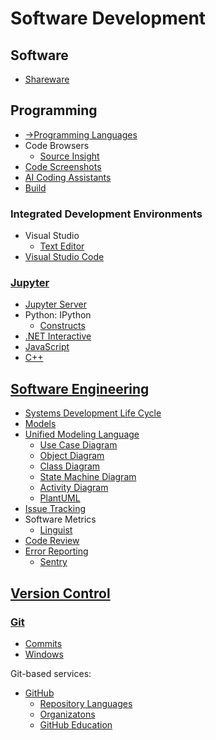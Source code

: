# Software Development
## Software
- [Shareware](Software/Shareware.md)

## Programming
- [→Programming Languages](https://github.com/Chaoses-Ib/FormalLanguages#programming-languages)
- Code Browsers
  - [Source Insight](Programming/Code%20Browsers/Source%20Insight.md)
- [Code Screenshots](Programming/Code%20Screenshots.md)
- [AI Coding Assistants](Programming/AI%20Coding%20Assistants.md)
- [Build](Programming/Build.md)

### Integrated Development Environments
- Visual Studio
  - [Text Editor](Programming/IDEs/Visual%20Studio/Text%20Editor.md)
- [Visual Studio Code](Programming/IDEs/Visual%20Studio%20Code/README.md)

### [Jupyter](Programming/Jupyter/README.md)
- [Jupyter Server](Programming/Jupyter/Jupyter%20Server.md)
- Python: IPython
  - [Constructs](Programming/Jupyter/IPython/Constructs.md)
- [.NET Interactive](Programming/Jupyter/.NET%20Interactive/README.md)
- [JavaScript](Programming/Jupyter/JS/README.md)
- [C++](Programming/Jupyter/C++/README.md)

## [Software Engineering](Software%20Engineering/README.md)
- [Systems Development Life Cycle](Software%20Engineering/SDLC.md)
- [Models](Software%20Engineering/Models.md)
- [Unified Modeling Language](Software%20Engineering/UML/README.md)
  - [Use Case Diagram](Software%20Engineering/UML/Use%20Case%20Diagram.md)
  - [Object Diagram](Software%20Engineering/UML/Object%20Diagram.md)
  - [Class Diagram](Software%20Engineering/UML/Class%20Diagram.md)
  - [State Machine Diagram](Software%20Engineering/UML/State%20Machine%20Diagram.md)
  - [Activity Diagram](Software%20Engineering/UML/Activity%20Diagram.md)
  - [PlantUML](Software%20Engineering/UML/PlantUML.md)
- [Issue Tracking](Software%20Engineering/Issue%20Tracking/README.md)
- Software Metrics
  - [Linguist](Software%20Engineering/Metrics/Linguist.md)
- [Code Review](Software%20Engineering/Code%20Review.md)
- [Error Reporting](Software%20Engineering/Error%20Reporting/README.md)
  - [Sentry](Software%20Engineering/Error%20Reporting/Sentry.md)

## [Version Control](Version%20Control/README.md)
### [Git](Version%20Control/Git/README.md)
- [Commits](Version%20Control/Git/Commits.md)
- [Windows](Version%20Control/Git/Windows.md)

Git-based services:
- [GitHub](Version%20Control/Git/GitHub/README.md)
  - [Repository Languages](Version%20Control/Git/GitHub/Repository%20Languages.md)
  - [Organizatons](Version%20Control/Git/GitHub/Organizations.md)
  - [GitHub Education](Version%20Control/Git/GitHub/Education.md)